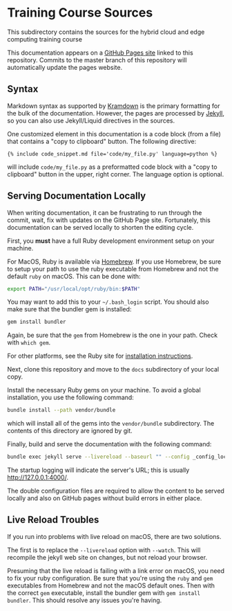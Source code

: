 # Training Course Sources

This subdirectory contains the sources for the hybrid cloud and edge
computing training course

This documentation appears on a [GitHub Pages
site](https://loomis.github.io/connected-edge/) linked to this
repository. Commits to the master branch of this repository will
automatically update the pages website.

## Syntax

Markdown syntax as supported by
[Kramdown](https://kramdown.gettalong.org/) is the primary formatting
for the bulk of the documentation. However, the pages are processed by
[Jekyll](https://jekyllrb.com/), so you can also use Jekyll/Liquid
directives in the sources.

One customized element in this documentation is a code block (from a
file) that contains a "copy to clipboard" button.  The following
directive:

```
{% include code_snippet.md file='code/my_file.py' language=python %}
```

will include `code/my_file.py` as a preformatted code block with a
"copy to clipboard" button in the upper, right corner. The language
option is optional.

## Serving Documentation Locally

When writing documentation, it can be frustrating to run through the
commit, wait, fix with updates on the GitHub Page site. Fortunately,
this documentation can be served locally to shorten the editing
cycle.

First, you **must** have a full Ruby development environment setup on
your machine.

For MacOS, Ruby is available via [Homebrew](https://brew.sh/). If you
use Homebrew, be sure to setup your path to use the ruby executable
from Homebrew and not the default `ruby` on macOS. This can be done
with:

```sh
export PATH="/usr/local/opt/ruby/bin:$PATH"
```

You may want to add this to your `~/.bash_login` script. You should
also make sure that the bundler gem is installed:

```sh
gem install bundler
```

Again, be sure that the `gem` from Homebrew is the one in your
path. Check with `which gem`. 

For other platforms, see the Ruby site for [installation
instructions](https://www.ruby-lang.org/en/documentation/installation/).

Next, clone this repository and move to the `docs` subdirectory of
your local copy.

Install the necessary Ruby gems on your machine.  To avoid a global
installation, you use the following command:

```sh
bundle install --path vendor/bundle
```

which will install all of the gems into the `vendor/bundle`
subdirectory.  The contents of this directory are ignored by git.

Finally, build and serve the documentation with the following command:

```sh
bundle exec jekyll serve --livereload --baseurl "" --config _config_local.yml,_config.yml
```

The startup logging will indicate the server's URL; this is usually
http://127.0.0.1:4000/.

The double configuration files are required to allow the content to be
served locally and also on GitHub pages without build errors in either
place.

## Live Reload Troubles

If you run into problems with live reload on macOS, there are two
solutions.

The first is to replace the `--livereload` option with `--watch`.
This will recompile the jekyll web site on changes, but not reload
your browser.

Presuming that the live reload is failing with a link error on macOS,
you need to fix your ruby configuration. Be sure that you're using the
`ruby` and `gem` executables from Homebrew and not the macOS default
ones. Then with the correct `gem` executable, install the bundler gem
with `gem install bundler`. This should resolve any issues you're
having. 
